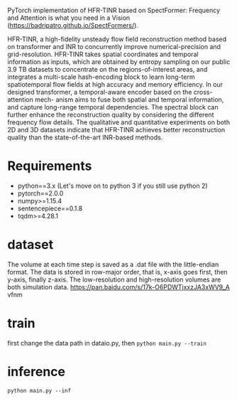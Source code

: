 PyTorch implementation of HFR-TINR based on  SpectFormer: Frequency and Attention is what you need in a Vision (https://badripatro.github.io/SpectFormers/).

HFR-TINR, a high-fidelity unsteady flow field reconstruction method based on transformer and INR to concurrently improve numerical-precision and grid-resolution. HFR-TINR takes spatial coordinates and temporal information as inputs, which are obtained by entropy sampling on our public 3.9 TB datasets to concentrate on the regions-of-interest areas, and integrates a multi-scale hash-encoding block to learn long-term spatiotemporal flow fields at high accuracy and memory efficiency. In our designed transformer, a temporal-aware encoder based on the cross-attention mech- anism aims to fuse both spatial and temporal information, and capture long-range temporal dependencies. The spectral block can further enhance the reconstruction quality by considering the different frequency flow details. The qualitative and quantitative experiments on both 2D and 3D datasets indicate that HFR-TINR achieves better reconstruction quality than the state-of-the-art INR-based methods.

# Requirements
- python==3.x (Let's move on to python 3 if you still use python 2)
- pytorch==2.0.0
- numpy>=1.15.4
- sentencepiece==0.1.8
- tqdm>=4.28.1

# dataset
The volume at each time step is saved as a .dat file with the little-endian format. The data is stored in row-major order, that is, 
x-axis goes first, then y-axis, finally z-axis. The low-resolution and high-resolution volumes are both simulation data.
https://pan.baidu.com/s/17k-O6PDWTjxxzJA3xWV9_A
vfnm

# train
first change the data path in dataio.py, then 
`python main.py --train`
# inference
`python main.py --inf`

